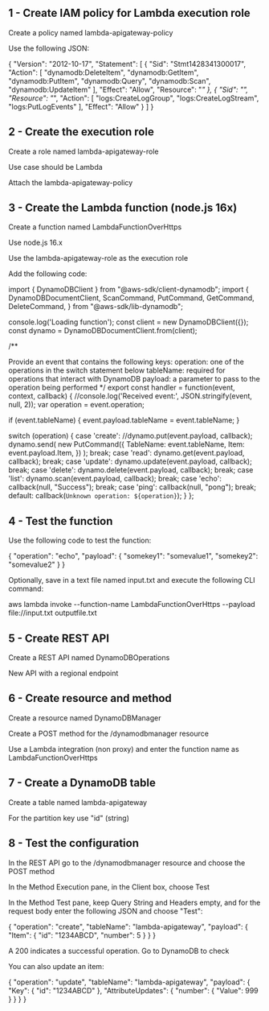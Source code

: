 ## 1 - Create IAM policy for Lambda execution role

Create a policy named lambda-apigateway-policy

Use the following JSON:

{
  "Version": "2012-10-17",
  "Statement": [
    {
      "Sid": "Stmt1428341300017",
      "Action": [
        "dynamodb:DeleteItem",
        "dynamodb:GetItem",
        "dynamodb:PutItem",
        "dynamodb:Query",
        "dynamodb:Scan",
        "dynamodb:UpdateItem"
      ],
      "Effect": "Allow",
      "Resource": "*"
    },
    {
      "Sid": "",
      "Resource": "*",
      "Action": [
        "logs:CreateLogGroup",
        "logs:CreateLogStream",
        "logs:PutLogEvents"
      ],
      "Effect": "Allow"
    }
  ]
}

## 2 - Create the execution role


Create a role named lambda-apigateway-role

Use case should be Lambda

Attach the lambda-apigateway-policy


## 3 - Create the Lambda function (node.js 16x)

Create a function named LambdaFunctionOverHttps

Use node.js 16.x

Use the lambda-apigateway-role as the execution role

Add the following code:

import { DynamoDBClient } from "@aws-sdk/client-dynamodb";
import {
    DynamoDBDocumentClient,
    ScanCommand,
    PutCommand,
    GetCommand,
    DeleteCommand,
  } from "@aws-sdk/lib-dynamodb";

  console.log('Loading function');
  const client = new DynamoDBClient({});
  const dynamo = DynamoDBDocumentClient.from(client);

/**

Provide an event that contains the following keys:
operation: one of the operations in the switch statement below
tableName: required for operations that interact with DynamoDB
payload: a parameter to pass to the operation being performed */ 
export const handler = function(event, context, callback) { //console.log('Received event:', JSON.stringify(event, null, 2));
var operation = event.operation;

if (event.tableName) {
    event.payload.tableName = event.tableName;
}

switch (operation) {
    case 'create':
        //dynamo.put(event.payload, callback);
          dynamo.send(
          new PutCommand({
            TableName: event.tableName,
            Item: event.payload.Item,
          })
        );
        break;
    case 'read':
        dynamo.get(event.payload, callback);
        break;
    case 'update':
        dynamo.update(event.payload, callback);
        break;
    case 'delete':
        dynamo.delete(event.payload, callback);
        break;
    case 'list':
        dynamo.scan(event.payload, callback);
        break;
    case 'echo':
        callback(null, "Success");
        break;
    case 'ping':
        callback(null, "pong");
        break;
    default:
        callback(`Unknown operation: ${operation}`);
}
};

## 4 - Test the function

Use the following code to test the function:

{
    "operation": "echo",
    "payload": {
        "somekey1": "somevalue1",
        "somekey2": "somevalue2"
    }
}

Optionally, save in a text file named input.txt and execute the following CLI command:

aws lambda invoke --function-name LambdaFunctionOverHttps --payload file://input.txt outputfile.txt

## 5 - Create REST API

Create a REST API named DynamoDBOperations

New API with a regional endpoint

## 6 - Create resource and method

Create a resource named DynamoDBManager

Create a POST method for the /dynamodbmanager resource

Use a Lambda integration (non proxy) and enter the function name as LambdaFunctionOverHttps

## 7 - Create a DynamoDB table

Create a table named lambda-apigateway

For the partition key use "id" (string)

## 8 - Test the configuration

In the REST API go to the /dynamodbmanager resource and choose the POST method

In the Method Execution pane, in the Client box, choose Test

In the Method Test pane, keep Query String and Headers empty, and for the request body enter the following JSON and choose "Test":

{
  "operation": "create",
  "tableName": "lambda-apigateway",
  "payload": {
    "Item": {
      "id": "1234ABCD",
      "number": 5
    }
  }
}

A 200 indicates a successful operation. Go to DynamoDB to check

You can also update an item:

{
    "operation": "update",
    "tableName": "lambda-apigateway",
    "payload": {
        "Key": {
            "id": "1234ABCD"
        },
        "AttributeUpdates": {
            "number": {
                "Value": 999
            }
        }
    }
}

